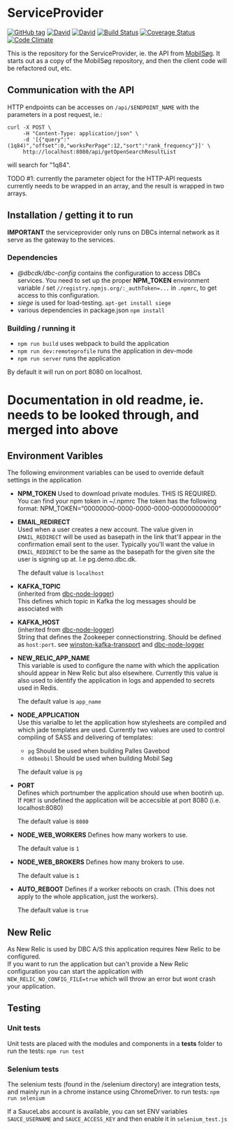 # ServiceProvider

[![GitHub tag](https://img.shields.io/github/tag/DBCDK/serviceprovider.svg?style=flat-square)](https://github.com/DBCDK/serviceprovider)
[![David](https://img.shields.io/david/DBCDK/serviceprovider.svg?style=flat-square)](https://david-dm.org/DBCDK/serviceprovider#info=dependencies)
[![David](https://img.shields.io/david/dev/DBCDK/serviceprovider.svg?style=flat-square)](https://david-dm.org/DBCDK/serviceprovider#info=devDependencies)
[![Build Status](https://travis-ci.org/DBCDK/serviceprovider.svg?branch=master)](https://travis-ci.org/DBCDK/serviceprovider)
[![Coverage Status](https://coveralls.io/repos/DBCDK/serviceprovider/badge.svg?branch=master&service=github)](https://coveralls.io/github/DBCDK/serviceprovider?branch=master)
[![Code Climate](https://codeclimate.com/github/DBCDK/serviceprovider/badges/gpa.svg)](https://codeclimate.com/github/DBCDK/serviceprovider)

This is the repository for the ServiceProvider, ie. the API from [MobilSøg](https://github.com/DBCDK/mobilsoeg).  It starts out as a copy of the MobilSøg repository, and then the client code will be refactored out, etc.

## Communication with the API

HTTP endpoints can be accesses on `/api/$ENDPOINT_NAME` with the parameters in a post request, ie.: 

    curl -X POST \
         -H "Content-Type: application/json" \
         -d '[{"query":"(1q84)","offset":0,"worksPerPage":12,"sort":"rank_frequency"}]' \
         http://localhost:8080/api/getOpenSearchResultList

will search for "1q84". 

TODO #1: currently the parameter object for the HTTP-API requests currently needs to be wrapped in an array, and the result is wrapped in two arrays. 

## Installation / getting it to run

**IMPORTANT** the serviceprovider only runs on DBCs internal network as it serve as the gateway to the services.

### Dependencies

- *@dbcdk/dbc-config* contains the configuration to access DBCs services. You need to set up the proper **NPM_TOKEN** environment variable / set `//registry.npmjs.org/:_authToken=...` in `.npmrc`, to get access to this configuration.
- *siege* is used for load-testing. `apt-get install siege`
- various dependencies in package.json `npm install`

### Building / running it

- `npm run build` uses webpack to build the application
- `npm run dev:remoteprofile` runs the application in dev-mode
- `npm run server` runs the application

By default it will run on port 8080 on localhost.

# Documentation in old readme, ie. needs to be looked through, and merged into above

## Environment Varibles
The following environment variables can be used to override default settings in the application

- __NPM_TOKEN__
Used to download private modules. THIS IS REQUIRED. You can find your npm token in ~/.npmrc
The token has the following format: NPM_TOKEN=“00000000-0000-0000-0000-000000000000”

- __EMAIL_REDIRECT__  
Used when a user creates a new account. The value given in `EMAIL_REDIRECT` will be used as basepath in the link that'll appear in the confirmation email sent to the user.
Typically you'll want the value in `EMAIL_REDIRECT` to be the same as the basepath for the given site the user is signing up at. I.e pg.demo.dbc.dk.  
  
  The default value is `localhost`

- __KAFKA_TOPIC__  
(inherited from [dbc-node-logger](https://www.npmjs.com/package/dbc-node-logger))  
This defines which topic in Kafka the log messages should be associated with 

- __KAFKA_HOST__  
(inherited from [dbc-node-logger](https://www.npmjs.com/package/dbc-node-logger))  
String that defines the Zookeeper connectionstring. Should be defined as `host:port`. see [winston-kafka-transport](https://www.npmjs.com/package/winston-kafka-transport) and [dbc-node-logger](https://www.npmjs.com/package/dbc-node-logger) 

- __NEW_RELIC_APP_NAME__  
This variable is used to configure the name with which the application should appear in New Relic but also elsewhere.
Currently this value is also used to identify the application in logs and appended to secrets used in Redis.  
  
  The default value is `app_name`

- __NODE_APPLICATION__  
Use this varialbe to let the application how stylesheets are compiled and which jade templates are used.
Currently two values are used to control compiling of SASS and delivering of templates:
  - `pg` Should be used when building Palles Gavebod
  - `ddbmobil` Should be used when building Mobil Søg
  
  The default value is `pg`

- __PORT__  
Defines which portnumber the application should use when bootinh up.
If `PORT` is undefined the application will be accecsible at port 8080 (i.e. localhost:8080)  
  
  The default value is `8080`

- __NODE_WEB_WORKERS__
Defines how many workers to use. 
  
  The default value is `1`
  
- __NODE_WEB_BROKERS__
Defines how many brokers to use.
  
  The default value is `1`

- __AUTO_REBOOT__
Defines if a worker reboots on crash. (This does not apply to the whole application, just the workers).

  The default value is `true`

## New Relic
As New Relic is used by DBC A/S this application requires New Relic to be configured.  
If you want to run the application but can't provide a New Relic configuration you can start the application with `NEW_RELIC_NO_CONFIG_FILE=true` which will throw an error but wont crash your application.

## Testing

### Unit tests
Unit tests are placed with the modules and components in a __tests__ folder
to run the tests: `npm run test`

### Selenium tests
The selenium tests (found in the /selenium directory) are integration tests, and mainly run in a chrome instance using ChromeDriver.
to run tests: `npm run selenium`

If a SauceLabs account is available, you can set ENV variables `SAUCE_USERNAME` and `SAUCE_ACCESS_KEY` and then enable it in `selenium_test.js`

